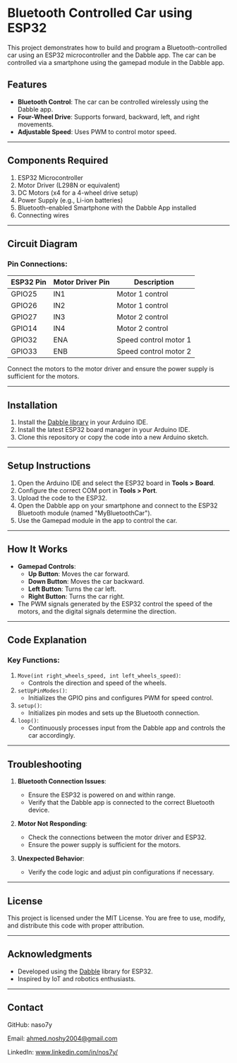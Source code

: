 # Bluetooth Controlled Car using ESP32

This project demonstrates how to build and program a Bluetooth-controlled car using an ESP32 microcontroller and the Dabble app. The car can be controlled via a smartphone using the gamepad module in the Dabble app.

## Features
- **Bluetooth Control**: The car can be controlled wirelessly using the Dabble app.
- **Four-Wheel Drive**: Supports forward, backward, left, and right movements.
- **Adjustable Speed**: Uses PWM to control motor speed.

---

## Components Required
1. ESP32 Microcontroller
2. Motor Driver (L298N or equivalent)
3. DC Motors (x4 for a 4-wheel drive setup)
4. Power Supply (e.g., Li-ion batteries)
5. Bluetooth-enabled Smartphone with the Dabble App installed
6. Connecting wires

---

## Circuit Diagram
### Pin Connections:
| ESP32 Pin | Motor Driver Pin | Description         |
|-----------|------------------|---------------------|
| GPIO25    | IN1              | Motor 1 control     |
| GPIO26    | IN2              | Motor 1 control     |
| GPIO27    | IN3              | Motor 2 control     |
| GPIO14    | IN4              | Motor 2 control     |
| GPIO32    | ENA              | Speed control motor 1 |
| GPIO33    | ENB              | Speed control motor 2 |

Connect the motors to the motor driver and ensure the power supply is sufficient for the motors.

---

## Installation
1. Install the [Dabble library](https://play.google.com/store/apps/details?id=com.STEMpedia.Dabble) in your Arduino IDE.
2. Install the latest ESP32 board manager in your Arduino IDE.
3. Clone this repository or copy the code into a new Arduino sketch.

---

## Setup Instructions
1. Open the Arduino IDE and select the ESP32 board in **Tools > Board**.
2. Configure the correct COM port in **Tools > Port**.
3. Upload the code to the ESP32.
4. Open the Dabble app on your smartphone and connect to the ESP32 Bluetooth module (named "MyBluetoothCar").
5. Use the Gamepad module in the app to control the car.

---

## How It Works
- **Gamepad Controls**:
  - **Up Button**: Moves the car forward.
  - **Down Button**: Moves the car backward.
  - **Left Button**: Turns the car left.
  - **Right Button**: Turns the car right.
- The PWM signals generated by the ESP32 control the speed of the motors, and the digital signals determine the direction.

---

## Code Explanation
### Key Functions:
1. `Move(int right_wheels_speed, int left_wheels_speed)`:
   - Controls the direction and speed of the wheels.
2. `setUpPinModes()`:
   - Initializes the GPIO pins and configures PWM for speed control.
3. `setup()`:
   - Initializes pin modes and sets up the Bluetooth connection.
4. `loop()`:
   - Continuously processes input from the Dabble app and controls the car accordingly.

---

## Troubleshooting
1. **Bluetooth Connection Issues**:
   - Ensure the ESP32 is powered on and within range.
   - Verify that the Dabble app is connected to the correct Bluetooth device.

2. **Motor Not Responding**:
   - Check the connections between the motor driver and ESP32.
   - Ensure the power supply is sufficient for the motors.

3. **Unexpected Behavior**:
   - Verify the code logic and adjust pin configurations if necessary.

---

## License
This project is licensed under the MIT License. You are free to use, modify, and distribute this code with proper attribution.

---

## Acknowledgments
- Developed using the [Dabble](https://thestempedia.com/product/dabble/) library for ESP32.
- Inspired by IoT and robotics enthusiasts.

---

## Contact
GitHub: naso7y

Email: ahmed.noshy2004@gmail.com

LinkedIn: www.linkedin.com/in/nos7y/
